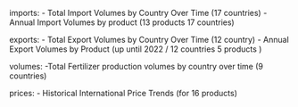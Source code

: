 imports:
	- Total Import Volumes by Country Over Time (17 countries)
	- Annual Import Volumes by product (13 products 17 countries)

exports:
	- Total Export Volumes by Country Over Time (12 country)
	- Annual Export Volumes by Product (up until 2022 / 12 countries 5 products )

volumes:
	-Total Fertilizer production volumes by country over time (9 countries)
	
prices:
	- Historical International Price Trends (for 16 products)
